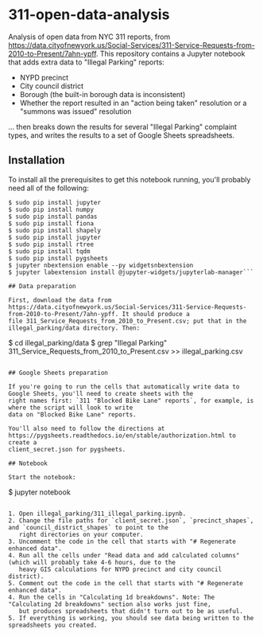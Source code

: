 # 311-open-data-analysis
Analysis of open data from NYC 311 reports, from
https://data.cityofnewyork.us/Social-Services/311-Service-Requests-from-2010-to-Present/7ahn-ypff. This repository
contains a Jupyter notebook that adds extra data to "Illegal Parking" reports:

- NYPD precinct
- City council district
- Borough (the built-in borough data is inconsistent)
- Whether the report resulted in an "action being taken" resolution or a "summons was issued" resolution

... then breaks down the results for several "Illegal Parking" complaint types, and writes the results to a set of
Google Sheets spreadsheets.

## Installation

To install all the prerequisites to get this notebook running, you'll probably need all of the following:

```
$ sudo pip install jupyter
$ sudo pip install numpy
$ sudo pip install pandas
$ sudo pip install fiona
$ sudo pip install shapely
$ sudo pip install jupyter
$ sudo pip install rtree
$ sudo pip install tqdm
$ sudo pip install pygsheets
$ jupyter nbextension enable --py widgetsnbextension
$ jupyter labextension install @jupyter-widgets/jupyterlab-manager```

## Data preparation

First, download the data from
https://data.cityofnewyork.us/Social-Services/311-Service-Requests-from-2010-to-Present/7ahn-ypff. It should produce a
file 311_Service_Requests_from_2010_to_Present.csv; put that in the illegal_parking/data directory. Then:

```
$ cd illegal_parking/data
$ grep "Illegal Parking" 311_Service_Requests_from_2010_to_Present.csv >> illegal_parking.csv
```

## Google Sheets preparation

If you're going to run the cells that automatically write data to Google Sheets, you'll need to create sheets with the
right names first: `311 "Blocked Bike Lane" reports`, for example, is where the script will look to write
data on "Blocked Bike Lane" reports.

You'll also need to follow the directions at https://pygsheets.readthedocs.io/en/stable/authorization.html to create a
client_secret.json for pygsheets.

## Notebook

Start the notebook:

```
$ jupyter notebook
```

1. Open illegal_parking/311_illegal_parking.ipynb.
2. Change the file paths for `client_secret.json`, `precinct_shapes`, and `council_district_shapes` to point to the
   right directories on your computer.
3. Uncomment the code in the cell that starts with "# Regenerate enhanced data".
4. Run all the cells under "Read data and add calculated columns" (which will probably take 4-6 hours, due to the
   heavy GIS calculations for NYPD precinct and city council district).
5. Comment out the code in the cell that starts with "# Regenerate enhanced data".
4. Run the cells in "Calculating 1d breakdowns". Note: The "Calculating 2d breakdowns" section also works just fine,
   but produces spreadsheets that didn't turn out to be as useful.
5. If everything is working, you should see data being written to the spreadsheets you created.
